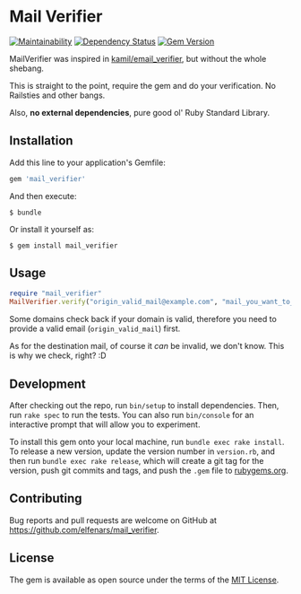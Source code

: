 # Mail Verifier
[![Maintainability](https://api.codeclimate.com/v1/badges/49c77c86fcd8c99f28d7/maintainability)](https://codeclimate.com/github/elfenars/mail_verifier/maintainability)
[![Dependency Status](https://gemnasium.com/badges/github.com/elfenars/mail_verifier.svg)](https://gemnasium.com/github.com/elfenars/mail_verifier)
[![Gem Version](https://badge.fury.io/rb/mail_verifier.svg)](https://badge.fury.io/rb/mail_verifier)

MailVerifier was inspired in [kamil/email_verifier](https://github.com/kamilc/email_verifier), but without the whole shebang.

This is straight to the point, require the gem and do your verification. No Railsties and other bangs.

Also, **no external dependencies**, pure good ol' Ruby Standard Library.

## Installation

Add this line to your application's Gemfile:

```ruby
gem 'mail_verifier'
```

And then execute:

    $ bundle

Or install it yourself as:

    $ gem install mail_verifier

## Usage

```ruby
require "mail_verifier"
MailVerifier.verify("origin_valid_mail@example.com", "mail_you_want_to_check@example.com")
```

Some domains check back if your domain is valid, therefore you need to provide a valid email (`origin_valid_mail`) first.

As for the destination mail, of course it _can_ be invalid, we don't know. This is why we check, right? :D

## Development

After checking out the repo, run `bin/setup` to install dependencies. Then, run `rake spec` to run the tests. You can also run `bin/console` for an interactive prompt that will allow you to experiment.

To install this gem onto your local machine, run `bundle exec rake install`. To release a new version, update the version number in `version.rb`, and then run `bundle exec rake release`, which will create a git tag for the version, push git commits and tags, and push the `.gem` file to [rubygems.org](https://rubygems.org).

## Contributing

Bug reports and pull requests are welcome on GitHub at https://github.com/elfenars/mail_verifier.


## License

The gem is available as open source under the terms of the [MIT License](http://opensource.org/licenses/MIT).

